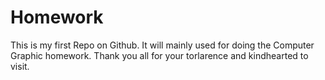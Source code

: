# Homework
This is my first Repo on Github.
It will mainly used for doing the Computer Graphic homework.
Thank you all for your torlarence and kindhearted to visit.
